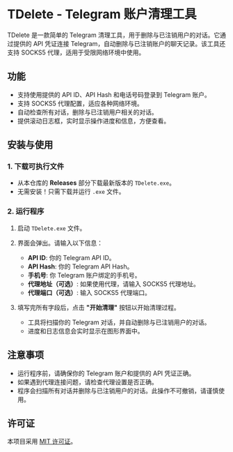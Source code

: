 # TDelete - Telegram 账户清理工具

TDelete 是一款简单的 Telegram 清理工具，用于删除与已注销用户的对话。它通过提供的 API 凭证连接 Telegram，自动删除与已注销账户的聊天记录。该工具还支持 SOCKS5 代理，适用于受限网络环境中使用。

## 功能
- 支持使用提供的 API ID、API Hash 和电话号码登录到 Telegram 账户。
- 支持 SOCKS5 代理配置，适应各种网络环境。
- 自动检查所有对话，删除与已注销用户相关的对话。
- 提供滚动日志框，实时显示操作进度和信息，方便查看。

## 安装与使用

### 1. 下载可执行文件

- 从本仓库的 **Releases** 部分下载最新版本的 `TDelete.exe`。
- 无需安装！只需下载并运行 `.exe` 文件。

### 2. 运行程序

1. 启动 `TDelete.exe` 文件。
2. 界面会弹出。请输入以下信息：
   - **API ID**: 你的 Telegram API ID。
   - **API Hash**: 你的 Telegram API Hash。
   - **手机号**: 你 Telegram 账户绑定的手机号。
   - **代理地址（可选）**: 如果使用代理，请输入 SOCKS5 代理地址。
   - **代理端口（可选）**: 输入 SOCKS5 代理端口。

3. 填写完所有字段后，点击 **"开始清理"** 按钮以开始清理过程。
   - 工具将扫描你的 Telegram 对话，并自动删除与已注销用户的对话。
   - 进度和日志信息会实时显示在图形界面中。

## 注意事项

- 运行程序前，请确保你的 Telegram 账户和提供的 API 凭证正确。
- 如果遇到代理连接问题，请检查代理设置是否正确。
- 程序会扫描所有对话并删除与已注销用户的对话。此操作不可撤销，请谨慎使用。

## 许可证

本项目采用 [MIT 许可证](LICENSE)。
